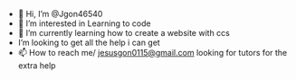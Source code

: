 - 👋 Hi, I’m @Jgon46540
- 👀 I’m interested in Learning to code
- 🌱 I’m currently learning how to create a website with ccs 
- I’m looking to get all the help i can get 
- 📫 How to reach me/ jesusgon0115@gmail.com
looking for tutors for the extra help

<!---
Jgon46540/Jgon46540 is a ✨ special ✨ repository because its `README.md` (this file) appears on your GitHub profile.
You can click the Preview link to take a look at your changes.
--->
